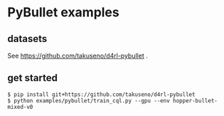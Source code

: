 # PyBullet examples
## datasets
See https://github.com/takuseno/d4rl-pybullet .

## get started
```
$ pip install git+https://github.com/takuseno/d4rl-pybullet
$ python examples/pybullet/train_cql.py --gpu --env hopper-bullet-mixed-v0
```
